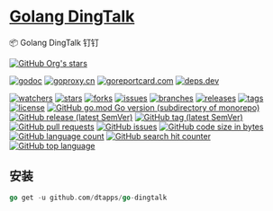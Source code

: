 <h1><a href="https://www.dtapp.net/">Golang DingTalk</a></h1>

📦 Golang DingTalk 钉钉

[comment]: <> (dtapps)
[![GitHub Org's stars](https://img.shields.io/github/stars/dtapps)](https://github.com/dtapps)

[comment]: <> (go)
[![godoc](https://pkg.go.dev/badge/github.com/dtapps/go-dingtalk?status.svg)](https://pkg.go.dev/github.com/dtapps/go-dingtalk)
[![goproxy.cn](https://goproxy.cn/stats/github.com/dtapps/go-dingtalk/badges/download-count.svg)](https://goproxy.cn/stats/github.com/dtapps/go-dingtalk)
[![goreportcard.com](https://goreportcard.com/badge/github.com/dtapps/go-dingtalk)](https://goreportcard.com/report/github.com/dtapps/go-dingtalk)
[![deps.dev](https://img.shields.io/badge/deps-go-red.svg)](https://deps.dev/go/github.com%2Fdtapps%2Fgo-dingtalk)

[comment]: <> (github.com)
[![watchers](https://badgen.net/github/watchers/dtapps/go-dingtalk)](https://github.com/dtapps/go-dingtalk/watchers)
[![stars](https://badgen.net/github/stars/dtapps/go-dingtalk)](https://github.com/dtapps/go-dingtalk/stargazers)
[![forks](https://badgen.net/github/forks/dtapps/go-dingtalk)](https://github.com/dtapps/go-dingtalk/network/members)
[![issues](https://badgen.net/github/issues/dtapps/go-dingtalk)](https://github.com/dtapps/go-dingtalk/issues)
[![branches](https://badgen.net/github/branches/dtapps/go-dingtalk)](https://github.com/dtapps/go-dingtalk/branches)
[![releases](https://badgen.net/github/releases/dtapps/go-dingtalk)](https://github.com/dtapps/go-dingtalk/releases)
[![tags](https://badgen.net/github/tags/dtapps/go-dingtalk)](https://github.com/dtapps/go-dingtalk/tags)
[![license](https://badgen.net/github/license/dtapps/go-dingtalk)](https://github.com/dtapps/go-dingtalk/blob/master/LICENSE)
[![GitHub go.mod Go version (subdirectory of monorepo)](https://img.shields.io/github/go-mod/go-version/dtapps/go-dingtalk)](https://github.com/dtapps/go-dingtalk)
[![GitHub release (latest SemVer)](https://img.shields.io/github/v/release/dtapps/go-dingtalk)](https://github.com/dtapps/go-dingtalk/releases)
[![GitHub tag (latest SemVer)](https://img.shields.io/github/v/tag/dtapps/go-dingtalk)](https://github.com/dtapps/go-dingtalk/tags)
[![GitHub pull requests](https://img.shields.io/github/issues-pr/dtapps/go-dingtalk)](https://github.com/dtapps/go-dingtalk/pulls)
[![GitHub issues](https://img.shields.io/github/issues/dtapps/go-dingtalk)](https://github.com/dtapps/go-dingtalk/issues)
[![GitHub code size in bytes](https://img.shields.io/github/languages/code-size/dtapps/go-dingtalk)](https://github.com/dtapps/go-dingtalk)
[![GitHub language count](https://img.shields.io/github/languages/count/dtapps/go-dingtalk)](https://github.com/dtapps/go-dingtalk)
[![GitHub search hit counter](https://img.shields.io/github/search/dtapps/go-dingtalk/go)](https://github.com/dtapps/go-dingtalk)
[![GitHub top language](https://img.shields.io/github/languages/top/dtapps/go-dingtalk)](https://github.com/dtapps/go-dingtalk)

## 安装

```go
go get -u github.com/dtapps/go-dingtalk
```